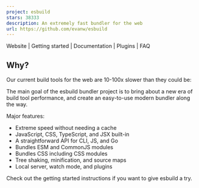 ```yaml
---
project: esbuild
stars: 38333
description: An extremely fast bundler for the web
url: https://github.com/evanw/esbuild
---
```


  
Website | Getting started | Documentation | Plugins | FAQ

Why?
----

Our current build tools for the web are 10-100x slower than they could be:

The main goal of the esbuild bundler project is to bring about a new era of build tool performance, and create an easy-to-use modern bundler along the way.

Major features:

-   Extreme speed without needing a cache
-   JavaScript, CSS, TypeScript, and JSX built-in
-   A straightforward API for CLI, JS, and Go
-   Bundles ESM and CommonJS modules
-   Bundles CSS including CSS modules
-   Tree shaking, minification, and source maps
-   Local server, watch mode, and plugins

Check out the getting started instructions if you want to give esbuild a try.
